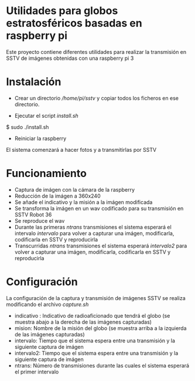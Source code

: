 # Utilidades para globos estratosféricos basadas en raspberry pi

Este proyecto contiene diferentes utilidades para realizar la transmisión en SSTV de imágenes obtenidas con una raspberry pi 3

# Instalación

* Crear un directorio */home/pi/sstv* y copiar todos los ficheros en ese directorio.

* Ejecutar el script *install.sh*

$ sudo ./install.sh

* Reiniciar la raspberry

El sistema comenzará a hacer fotos y a transmitirlas por SSTV

# Funcionamiento

* Captura de imágen con la cámara de la raspberry
* Reducción de la imágen a 360x240
* Se añade el indicativo y la misión a la imágen modificada
* Se transforma la imágen en un wav codificado para su transmisión en SSTV Robot 36
* Se reproduce el wav
* Durante las primeras *ntrans* transmisiones el sistema esperará el intervalo *intervalo* para volver a capturar una imágen, modificarla, codificarla en SSTV y reproducirla
* Transcurridas *ntrans* transmisiones el sistema esperará *intervalo2* para volver a capturar una imágen, modificarla, codificarla en SSTV y reproducirla

# Configuración

La configuración de la captura y transmisión de imágenes SSTV se realiza modificando el archivo *capture.sh*

* indicativo : Indicativo de radioaficionado que tendrá el globo (se muestra abajo a la derecha de las imágenes capturadas)
* mision: Nombre de la misión del globo (se muestra arriba a la izquierda de las imágenes capturadas)
* intervalo: Tiempo que el sistema espera entre una transmisión y la siguiente captura de imágen
* intervalo2: Tiempo que el sistema espera entre una transmisión y la siguiente captura de imágen
* ntrans: Número de transmisiones durante las cuales el sistema esperará el primer intervalo




